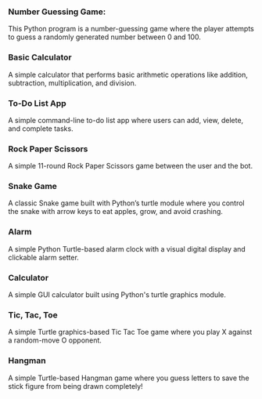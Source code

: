 ### Number Guessing Game:
This Python program is a number-guessing game where the player attempts to guess a randomly generated number between 0 and 100.

### Basic Calculator
A simple calculator that performs basic arithmetic operations like addition, subtraction, multiplication, and division.

### To-Do List App
A simple command-line to-do list app where users can add, view, delete, and complete tasks.

### Rock Paper Scissors
A simple 11-round Rock Paper Scissors game between the user and the bot.

### Snake Game
A classic Snake game built with Python’s turtle module where you control the snake with arrow keys to eat apples, grow, and avoid crashing.

### Alarm
A simple Python Turtle-based alarm clock with a visual digital display and clickable alarm setter.

### Calculator
A simple GUI calculator built using Python's turtle graphics module.

### Tic, Tac, Toe
A simple Turtle graphics-based Tic Tac Toe game where you play X against a random-move O opponent.

### Hangman
A simple Turtle-based Hangman game where you guess letters to save the stick figure from being drawn completely!
